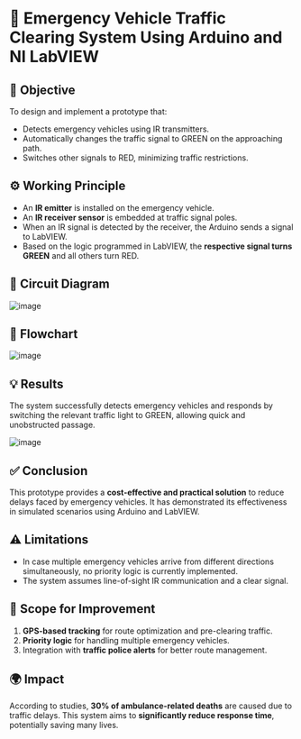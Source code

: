 <!--![image](https://github.com/Ruthvik-reddy-A/EMRGENCY-VEHICLE-TRAFFIC-CLEARING-SYSTEM-USING-LABVIEW-AND-ADUINO/assets/73007037/a18c46c1-55c6-4cab-9b8d-145b31cdf823)-->

# 🚨 Emergency Vehicle Traffic Clearing System Using Arduino and NI LabVIEW


## 📌 Objective

To design and implement a prototype that:
- Detects emergency vehicles using IR transmitters.
- Automatically changes the traffic signal to GREEN on the approaching path.
- Switches other signals to RED, minimizing traffic restrictions.

## ⚙️ Working Principle

- An **IR emitter** is installed on the emergency vehicle.
- An **IR receiver sensor** is embedded at traffic signal poles.
- When an IR signal is detected by the receiver, the Arduino sends a signal to LabVIEW.
- Based on the logic programmed in LabVIEW, the **respective signal turns GREEN** and all others turn RED.

## 🧩 Circuit Diagram

![image](https://github.com/user-attachments/assets/5d8d7a77-4fcd-44f7-9f42-900dc10532a5)

## 🧠 Flowchart

![image](https://github.com/user-attachments/assets/63bbf526-b376-4fdc-9b9a-bb95378b57f8)

## 💡 Results

The system successfully detects emergency vehicles and responds by switching the relevant traffic light to GREEN, allowing quick and unobstructed passage.

![image](https://github.com/user-attachments/assets/c3b5f132-8531-4e58-a5b2-9fa3bb88ec7b)

## ✅ Conclusion

This prototype provides a **cost-effective and practical solution** to reduce delays faced by emergency vehicles. It has demonstrated its effectiveness in simulated scenarios using Arduino and LabVIEW.

## ⚠️ Limitations

- In case multiple emergency vehicles arrive from different directions simultaneously, no priority logic is currently implemented.
- The system assumes line-of-sight IR communication and a clear signal.

## 🔧 Scope for Improvement

1. **GPS-based tracking** for route optimization and pre-clearing traffic.
2. **Priority logic** for handling multiple emergency vehicles.
3. Integration with **traffic police alerts** for better route management.

## 🌍 Impact

According to studies, **30% of ambulance-related deaths** are caused due to traffic delays. This system aims to **significantly reduce response time**, potentially saving many lives.




